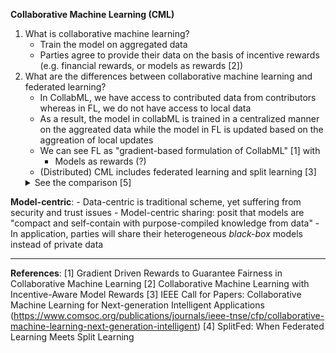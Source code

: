 **Collaborative Machine Learning (CML)**
1. What is collaborative machine learning?
	- Train the model on aggregated data
	- Parties agree to provide their data on the basis of incentive rewards (e.g. financial rewards, or models as rewards [2])
2. What are the differences between collaborative machine learning and federated learning?
	- In CollabML, we have access to contributed data from contributors whereas in FL, we do not have access to local data
	- As a result, the model in collabML is trained in a centralized manner on the aggreated data while the model in FL is updated based on the aggreation of local updates
	- We can see FL as "gradient-based formulation of CollabML" [1] with
		- Models as rewards (?)
	- (Distributed) CML includes federated learning and split learning [3]
	<details>
	<summary>See the comparison [5]</summary>
		Clients in federated learning setting must fully-train local models, which is infeasible for resource-constrained devices and more severe with DNNs.
		In split learning, models are broken into multiple portions and trained sequentially by participating clients (no aggregation is needed).
	</details>

**Model-centric**:
	- Data-centric is traditional scheme, yet suffering from security and trust issues
	- Model-centric sharing: posit that models are "compact and self-contain with purpose-compiled knowledge from data"
	- In application, parties will share their heterogeneous *black-box* models instead of private data

---
**References**:
[1] Gradient Driven Rewards to Guarantee Fairness in Collaborative Machine Learning
[2] Collaborative Machine Learning with Incentive-Aware Model Rewards
[3] IEEE Call for Papers: Collaborative Machine Learning for Next-generation Intelligent Applications (https://www.comsoc.org/publications/journals/ieee-tnse/cfp/collaborative-machine-learning-next-generation-intelligent)
[4] SplitFed: When Federated Learning Meets Split Learning